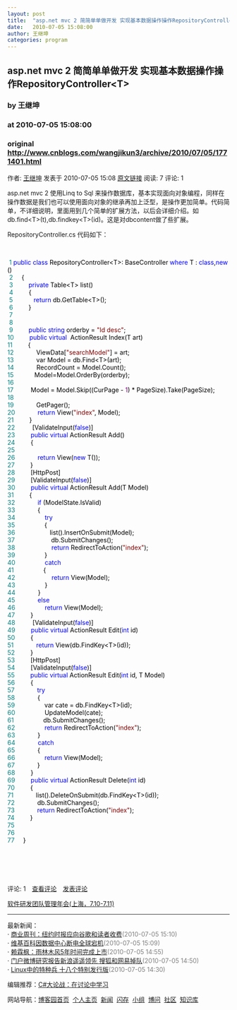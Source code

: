 ```yaml
---
layout: post
title:  "asp.net mvc 2 简简单单做开发 实现基本数据操作操作RepositoryController&lt;T&gt;"
date:   2010-07-05 15:08:00
author: 王继坤
categories: program
---
```


## asp.net mvc 2 简简单单做开发 实现基本数据操作操作RepositoryController&lt;T&gt;
### by 王继坤
### at 2010-07-05 15:08:00
### original <http://www.cnblogs.com/wangjikun3/archive/2010/07/05/1771401.html>

<p>作者: <a href="http://www.cnblogs.com/wangjikun3/">王继坤</a> 发表于 2010-07-05 15:08 <a href="http://www.cnblogs.com/wangjikun3/archive/2010/07/05/1771401.html">原文链接</a> 阅读: 7 评论: 1</p><p>asp.net mvc 2 使用Linq to Sql 来操作数据库，基本实现面向对象编程，同样在操作数据是我们也可以使用面向对象的继承再加上泛型，是操作更加简单。代码简单，不详细说明，里面用到几个简单的扩展方法，以后会详细介绍。如db.find&lt;T&gt;(t),db.findkey&lt;T&gt;(id)。这是对dbcontent做了些扩展。</p>
<p>RepositoryController.cs 代码如下：</p>
<p> </p>
<div>
<div><span style="color:#008080"> 1</span> <span style="color:#0000ff">public</span><span style="color:#000000"> </span><span style="color:#0000ff">class</span><span style="color:#000000"> RepositoryController</span><span style="color:#000000">&lt;</span><span style="color:#000000">T</span><span style="color:#000000">&gt;</span><span style="color:#000000">: BaseController </span><span style="color:#0000ff">where</span><span style="color:#000000"> T : </span><span style="color:#0000ff">class</span><span style="color:#000000">,</span><span style="color:#0000ff">new</span><span style="color:#000000">()<br></span><span style="color:#008080"> 2</span> <span style="color:#000000">    {<br></span><span style="color:#008080"> 3</span> <span style="color:#000000">        </span><span style="color:#0000ff">private</span><span style="color:#000000"> Table</span><span style="color:#000000">&lt;</span><span style="color:#000000">T</span><span style="color:#000000">&gt;</span><span style="color:#000000"> list()<br></span><span style="color:#008080"> 4</span> <span style="color:#000000">        {<br></span><span style="color:#008080"> 5</span> <span style="color:#000000">           </span><span style="color:#0000ff">return</span><span style="color:#000000"> db.GetTable</span><span style="color:#000000">&lt;</span><span style="color:#000000">T</span><span style="color:#000000">&gt;</span><span style="color:#000000">();<br></span><span style="color:#008080"> 6</span> <span style="color:#000000">        }<br></span><span style="color:#008080"> 7</span> <span style="color:#000000"><br></span><span style="color:#008080"> 8</span> <span style="color:#000000">      <br></span><span style="color:#008080"> 9</span> <span style="color:#000000">        </span><span style="color:#0000ff">public</span><span style="color:#000000"> </span><span style="color:#0000ff">string</span><span style="color:#000000"> orderby </span><span style="color:#000000">=</span><span style="color:#000000"> </span><span style="color:#800000">"</span><span style="color:#800000">Id desc</span><span style="color:#800000">"</span><span style="color:#000000">;<br></span><span style="color:#008080">10</span> <span style="color:#000000">        </span><span style="color:#0000ff">public</span><span style="color:#000000"> </span><span style="color:#0000ff">virtual</span><span style="color:#000000">  ActionResult Index(T art)<br></span><span style="color:#008080">11</span> <span style="color:#000000">        {<br></span><span style="color:#008080">12</span> <span style="color:#000000">            ViewData[</span><span style="color:#800000">"</span><span style="color:#800000">searchModel</span><span style="color:#800000">"</span><span style="color:#000000">] </span><span style="color:#000000">=</span><span style="color:#000000"> art;<br></span><span style="color:#008080">13</span> <span style="color:#000000">            var Model </span><span style="color:#000000">=</span><span style="color:#000000"> db.Find</span><span style="color:#000000">&lt;</span><span style="color:#000000">T</span><span style="color:#000000">&gt;</span><span style="color:#000000">(art);<br></span><span style="color:#008080">14</span> <span style="color:#000000">            RecordCount </span><span style="color:#000000">=</span><span style="color:#000000"> Model.Count();<br></span><span style="color:#008080">15</span> <span style="color:#000000">           Model</span><span style="color:#000000">=</span><span style="color:#000000">Model.OrderBy(orderby);<br></span><span style="color:#008080">16</span> <span style="color:#000000">           <br></span><span style="color:#008080">17</span> <span style="color:#000000">         Model </span><span style="color:#000000">=</span><span style="color:#000000"> Model.Skip((CurPage </span><span style="color:#000000">-</span><span style="color:#000000"> </span><span style="color:#800080">1</span><span style="color:#000000">) </span><span style="color:#000000">*</span><span style="color:#000000"> PageSize).Take(PageSize);<br></span><span style="color:#008080">18</span> <span style="color:#000000">          <br></span><span style="color:#008080">19</span> <span style="color:#000000">            GetPager();<br></span><span style="color:#008080">20</span> <span style="color:#000000">            </span><span style="color:#0000ff">return</span><span style="color:#000000"> View(</span><span style="color:#800000">"</span><span style="color:#800000">index</span><span style="color:#800000">"</span><span style="color:#000000">, Model);<br></span><span style="color:#008080">21</span> <span style="color:#000000">        }<br></span><span style="color:#008080">22</span> <span style="color:#000000">         [ValidateInput(</span><span style="color:#0000ff">false</span><span style="color:#000000">)]<br></span><span style="color:#008080">23</span> <span style="color:#000000">        </span><span style="color:#0000ff">public</span><span style="color:#000000"> </span><span style="color:#0000ff">virtual</span><span style="color:#000000"> ActionResult Add()<br></span><span style="color:#008080">24</span> <span style="color:#000000">        {<br></span><span style="color:#008080">25</span> <span style="color:#000000">            <br></span><span style="color:#008080">26</span> <span style="color:#000000">            </span><span style="color:#0000ff">return</span><span style="color:#000000"> View(</span><span style="color:#0000ff">new</span><span style="color:#000000"> T());<br></span><span style="color:#008080">27</span> <span style="color:#000000">        }<br></span><span style="color:#008080">28</span> <span style="color:#000000">        [HttpPost]<br></span><span style="color:#008080">29</span> <span style="color:#000000">        [ValidateInput(</span><span style="color:#0000ff">false</span><span style="color:#000000">)]<br></span><span style="color:#008080">30</span> <span style="color:#000000">        </span><span style="color:#0000ff">public</span><span style="color:#000000"> </span><span style="color:#0000ff">virtual</span><span style="color:#000000"> ActionResult Add(T Model)<br></span><span style="color:#008080">31</span> <span style="color:#000000">        {<br></span><span style="color:#008080">32</span> <span style="color:#000000">            </span><span style="color:#0000ff">if</span><span style="color:#000000"> (ModelState.IsValid)<br></span><span style="color:#008080">33</span> <span style="color:#000000">            {<br></span><span style="color:#008080">34</span> <span style="color:#000000">                </span><span style="color:#0000ff">try</span><span style="color:#000000"><br></span><span style="color:#008080">35</span> <span style="color:#000000">                {<br></span><span style="color:#008080">36</span> <span style="color:#000000">                   list().InsertOnSubmit(Model);<br></span><span style="color:#008080">37</span> <span style="color:#000000">                    db.SubmitChanges();<br></span><span style="color:#008080">38</span> <span style="color:#000000">                    </span><span style="color:#0000ff">return</span><span style="color:#000000"> RedirectToAction(</span><span style="color:#800000">"</span><span style="color:#800000">index</span><span style="color:#800000">"</span><span style="color:#000000">);<br></span><span style="color:#008080">39</span> <span style="color:#000000">                }<br></span><span style="color:#008080">40</span> <span style="color:#000000">                </span><span style="color:#0000ff">catch</span><span style="color:#000000"><br></span><span style="color:#008080">41</span> <span style="color:#000000">                {<br></span><span style="color:#008080">42</span> <span style="color:#000000">                    </span><span style="color:#0000ff">return</span><span style="color:#000000"> View(Model);<br></span><span style="color:#008080">43</span> <span style="color:#000000">                }<br></span><span style="color:#008080">44</span> <span style="color:#000000">            }<br></span><span style="color:#008080">45</span> <span style="color:#000000">            </span><span style="color:#0000ff">else</span><span style="color:#000000"><br></span><span style="color:#008080">46</span> <span style="color:#000000">                </span><span style="color:#0000ff">return</span><span style="color:#000000"> View(Model);<br></span><span style="color:#008080">47</span> <span style="color:#000000">        }<br></span><span style="color:#008080">48</span> <span style="color:#000000">         [ValidateInput(</span><span style="color:#0000ff">false</span><span style="color:#000000">)]<br></span><span style="color:#008080">49</span> <span style="color:#000000">        </span><span style="color:#0000ff">public</span><span style="color:#000000"> </span><span style="color:#0000ff">virtual</span><span style="color:#000000"> ActionResult Edit(</span><span style="color:#0000ff">int</span><span style="color:#000000"> id)<br></span><span style="color:#008080">50</span> <span style="color:#000000">        {<br></span><span style="color:#008080">51</span> <span style="color:#000000">            </span><span style="color:#0000ff">return</span><span style="color:#000000"> View(db.FindKey</span><span style="color:#000000">&lt;</span><span style="color:#000000">T</span><span style="color:#000000">&gt;</span><span style="color:#000000">(id));<br></span><span style="color:#008080">52</span> <span style="color:#000000">        }<br></span><span style="color:#008080">53</span> <span style="color:#000000">        [HttpPost]<br></span><span style="color:#008080">54</span> <span style="color:#000000">        [ValidateInput(</span><span style="color:#0000ff">false</span><span style="color:#000000">)]<br></span><span style="color:#008080">55</span> <span style="color:#000000">        </span><span style="color:#0000ff">public</span><span style="color:#000000"> </span><span style="color:#0000ff">virtual</span><span style="color:#000000"> ActionResult Edit(</span><span style="color:#0000ff">int</span><span style="color:#000000"> id, T Model)<br></span><span style="color:#008080">56</span> <span style="color:#000000">        {<br></span><span style="color:#008080">57</span> <span style="color:#000000">            </span><span style="color:#0000ff">try</span><span style="color:#000000"><br></span><span style="color:#008080">58</span> <span style="color:#000000">            {<br></span><span style="color:#008080">59</span> <span style="color:#000000">                var cate </span><span style="color:#000000">=</span><span style="color:#000000"> db.FindKey</span><span style="color:#000000">&lt;</span><span style="color:#000000">T</span><span style="color:#000000">&gt;</span><span style="color:#000000">(id);<br></span><span style="color:#008080">60</span> <span style="color:#000000">                UpdateModel(cate);<br></span><span style="color:#008080">61</span> <span style="color:#000000">                db.SubmitChanges();<br></span><span style="color:#008080">62</span> <span style="color:#000000">                </span><span style="color:#0000ff">return</span><span style="color:#000000"> RedirectToAction(</span><span style="color:#800000">"</span><span style="color:#800000">index</span><span style="color:#800000">"</span><span style="color:#000000">);<br></span><span style="color:#008080">63</span> <span style="color:#000000">            }<br></span><span style="color:#008080">64</span> <span style="color:#000000">            </span><span style="color:#0000ff">catch</span><span style="color:#000000"><br></span><span style="color:#008080">65</span> <span style="color:#000000">            {<br></span><span style="color:#008080">66</span> <span style="color:#000000">                </span><span style="color:#0000ff">return</span><span style="color:#000000"> View(Model);<br></span><span style="color:#008080">67</span> <span style="color:#000000">            }<br></span><span style="color:#008080">68</span> <span style="color:#000000">        }<br></span><span style="color:#008080">69</span> <span style="color:#000000">        </span><span style="color:#0000ff">public</span><span style="color:#000000"> </span><span style="color:#0000ff">virtual</span><span style="color:#000000"> ActionResult Delete(</span><span style="color:#0000ff">int</span><span style="color:#000000"> id)<br></span><span style="color:#008080">70</span> <span style="color:#000000">        {<br></span><span style="color:#008080">71</span> <span style="color:#000000">            list().DeleteOnSubmit(db.FindKey</span><span style="color:#000000">&lt;</span><span style="color:#000000">T</span><span style="color:#000000">&gt;</span><span style="color:#000000">(id));<br></span><span style="color:#008080">72</span> <span style="color:#000000">            db.SubmitChanges();<br></span><span style="color:#008080">73</span> <span style="color:#000000">            </span><span style="color:#0000ff">return</span><span style="color:#000000"> RedirectToAction(</span><span style="color:#800000">"</span><span style="color:#800000">index</span><span style="color:#800000">"</span><span style="color:#000000">);<br></span><span style="color:#008080">74</span> <span style="color:#000000">        }<br></span><span style="color:#008080">75</span> <span style="color:#000000"><br></span><span style="color:#008080">76</span> <span style="color:#000000"><br></span><span style="color:#008080">77</span> <span style="color:#000000">    }</span></div></div>
<p> </p>
<p> </p><img src="http://www.cnblogs.com/wangjikun3/aggbug/1771401.html?type=1" width="1" height="1" alt=""><p>评论: 1　<a href="http://www.cnblogs.com/wangjikun3/archive/2010/07/05/1771401.html#pagedcomment">查看评论</a>　<a href="http://www.cnblogs.com/wangjikun3/archive/2010/07/05/1771401.html#commentform">发表评论</a></p><p><a href="http://mpd.cnblogs.com/">软件研发团队管理年会(上海，7.10-7.11)</a></p><hr><p>最新新闻：<br>· <a href="http://news.cnblogs.com/n/67598/">商业周刊：纽约时报应向谷歌和读者收费</a><span style="color:gray">(2010-07-05 15:10)</span><br>· <a href="http://news.cnblogs.com/n/67597/">维基百科因数据中心断电全球宕机</a><span style="color:gray">(2010-07-05 15:09)</span><br>· <a href="http://news.cnblogs.com/n/67596/">赖霖枫：雨林木风5年时间完成上市</a><span style="color:gray">(2010-07-05 14:55)</span><br>· <a href="http://news.cnblogs.com/n/67595/">门户微博研究报告新浪遥遥领先 搜狐和网易掉队</a><span style="color:gray">(2010-07-05 14:50)</span><br>· <a href="http://news.cnblogs.com/n/67593/">Linux中的特种兵 十八个特别发行版</a><span style="color:gray">(2010-07-05 14:30)</span><br></p><p>编辑推荐：<a href="http://www.cnblogs.com/topic/53/">C#大论战：在讨论中学习</a><br></p><p>网站导航：<a href="http://www.cnblogs.com">博客园首页</a>  <a href="http://home.cnblogs.com/">个人主页</a>  <a href="http://news.cnblogs.com">新闻</a>  <a href="http://home.cnblogs.com/ing/">闪存</a>  <a href="http://home.cnblogs.com/group/">小组</a>  <a href="http://space.cnblogs.com/q/">博问</a>  <a href="http://space.cnblogs.com">社区</a>  <a href="http://kb.cnblogs.com">知识库</a></p>